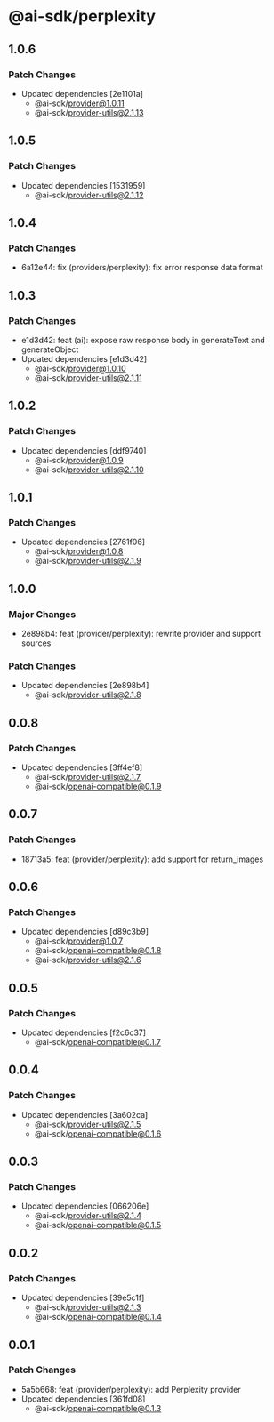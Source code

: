 # @ai-sdk/perplexity

## 1.0.6

### Patch Changes

- Updated dependencies [2e1101a]
  - @ai-sdk/provider@1.0.11
  - @ai-sdk/provider-utils@2.1.13

## 1.0.5

### Patch Changes

- Updated dependencies [1531959]
  - @ai-sdk/provider-utils@2.1.12

## 1.0.4

### Patch Changes

- 6a12e44: fix (providers/perplexity): fix error response data format

## 1.0.3

### Patch Changes

- e1d3d42: feat (ai): expose raw response body in generateText and generateObject
- Updated dependencies [e1d3d42]
  - @ai-sdk/provider@1.0.10
  - @ai-sdk/provider-utils@2.1.11

## 1.0.2

### Patch Changes

- Updated dependencies [ddf9740]
  - @ai-sdk/provider@1.0.9
  - @ai-sdk/provider-utils@2.1.10

## 1.0.1

### Patch Changes

- Updated dependencies [2761f06]
  - @ai-sdk/provider@1.0.8
  - @ai-sdk/provider-utils@2.1.9

## 1.0.0

### Major Changes

- 2e898b4: feat (provider/perplexity): rewrite provider and support sources

### Patch Changes

- Updated dependencies [2e898b4]
  - @ai-sdk/provider-utils@2.1.8

## 0.0.8

### Patch Changes

- Updated dependencies [3ff4ef8]
  - @ai-sdk/provider-utils@2.1.7
  - @ai-sdk/openai-compatible@0.1.9

## 0.0.7

### Patch Changes

- 18713a5: feat (provider/perplexity): add support for return_images

## 0.0.6

### Patch Changes

- Updated dependencies [d89c3b9]
  - @ai-sdk/provider@1.0.7
  - @ai-sdk/openai-compatible@0.1.8
  - @ai-sdk/provider-utils@2.1.6

## 0.0.5

### Patch Changes

- Updated dependencies [f2c6c37]
  - @ai-sdk/openai-compatible@0.1.7

## 0.0.4

### Patch Changes

- Updated dependencies [3a602ca]
  - @ai-sdk/provider-utils@2.1.5
  - @ai-sdk/openai-compatible@0.1.6

## 0.0.3

### Patch Changes

- Updated dependencies [066206e]
  - @ai-sdk/provider-utils@2.1.4
  - @ai-sdk/openai-compatible@0.1.5

## 0.0.2

### Patch Changes

- Updated dependencies [39e5c1f]
  - @ai-sdk/provider-utils@2.1.3
  - @ai-sdk/openai-compatible@0.1.4

## 0.0.1

### Patch Changes

- 5a5b668: feat (provider/perplexity): add Perplexity provider
- Updated dependencies [361fd08]
  - @ai-sdk/openai-compatible@0.1.3

